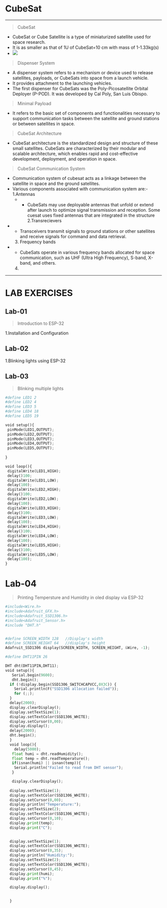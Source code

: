 # CubeSat 
---
> CubeSat
-  CubeSat or Cube Satellite is a type of miniaturized satellite used for space research.
-  It is as smaller as that of 1U of CubeSat=10 cm with mass of 1-1.33kg(s)
-  ![](https://i0.wp.com/asiatimes.com/wp-content/uploads/2021/07/CubeSat.png?resize=1568%2C1029&ssl=1)
> Dispenser System
- A dispenser system refers to a mechanism or device used to release satellites, payloads, or CubeSats into space from a launch vehicle.
- It provides attachment to the launching vehicles.
- The first dispenser for CubeSats was the Poly-Picosatellite Orbital Deployer (P-POD). It was developed by Cal Poly, San Luis Obispo.
> Minimal Payload
-  It refers to the basic set of components and functionalities necessary to support communication tasks between the satellite and ground stations or between satellites in space.
> CubeSat Architecture
- CubeSat architecture is the standardized design and structure of these small satellites. CubeSats are characterized by their modular and scalable architecture, which enables rapid and cost-effective development, deployment, and operation in space.
> CubeSat Communication System
- Communication system of cubesat acts as a linkage between the satellite in space and the ground satellites.
- Various components associated with communication system are:-
  1.Antennas
  - - CubeSats may use deployable antennas that unfold or extend after launch to optimize signal transmission and reception. Some cuesat uses fixed antennas that are integrated in the structure
  2.Transrecievers
- - Transceivers transmit signals to ground stations or other satellites and receive signals for command and data retrieval.
  3.   Frequency bands
- - CubeSats operate in various frequency bands allocated for space communication, such as UHF (Ultra High Frequency), S-band, X-band, and others.
  4.

---
# LAB EXERCISES
## **Lab-01**
> Introduction to ESP-32

1.Installation and Configuration
## **Lab-02**
1.Blinking lights using ESP-32
## **Lab-03**
> Blinking multiple lights
 ```python
#define LED1 2
#define LED2 4
#define LED3 5
#define LED4 18
#define LED5 19

void setup(){
  pinMode(LED1,OUTPUT);
  pinMode(LED2,OUTPUT);
  pinMode(LED3,OUTPUT);
  pinMode(LED4,OUTPUT);
  pinMode(LED5,OUTPUT);
  
}

void loop(){
  digitalWrite(LED1,HIGH);
  delay()100;
  digitalWrite(LED1,LOW);
  delay(100);
  digitalWrite(LED2,HIGH);
  delay()100;
  digitalWrite(LED2,LOW);
  delay(100);
  digitalWrite(LED3,HIGH);
  delay()100;
  digitalWrite(LED3,LOW);
  delay(100);
  digitalWrite(LED4,HIGH);
  delay()100;
  digitalWrite(LED4,LOW);
  delay(100);
  digitalWrite(LED5,HIGH);
  delay()100;
  digitalWrite(LED5,LOW);
  delay(100);
}
```

# Lab-04
> Printing Tempersture and Humidity in oled display via ESP-32
```python
#include<Wire.h>
#include<Adafruit_GFX.h>
#include<Adafruit_SSD1306.h>
#include<Adafruit_Sensor.h>
#include "DHT.h"


#define SCREEN_WIDTH 128   //Display's width
#define SCREEN_HEIGHT 64   //display's height
Adafruit_SSD1306 display(SCREEN_WIDTH, SCREEN_HEIGHT, &Wire, -1);

#define DHT11PIN 26

DHT dht(DHT11PIN,DHT11);
void setup(){
   Serial.begin(9600);
   dht.begin();
  if (!display.begin(SSD1306_SWITCHCAPVCC,0X3C)) {
    Serial.println(F("SSD1306 allocation failed"));
    for (;;);
  }
  delay(2000);
  display.clearDisplay();
  display.setTextSize(1);
  display.setTextColor(SSD1306_WHITE);
  display.setCursor(0,00);
  display.display();
  delay(2000);
  dht.begin();
  }
  void loop(){
    delay(5000);
   float humi = dht.readHumidity();
   float temp = dht.readTemperature();
   if(isnan(humi) || isnan(temp)){
    Serial.println("Failed to read from DHT sensor");
   }

   display.clearDisplay();
   
  display.setTextSize(1);
  display.setTextColor(SSD1306_WHITE);
  display.setCursor(0,00);
  display.println("Temperature:");
  display.setTextSize(2);
  display.setTextColor(SSD1306_WHITE);
  display.setCursor(0,10);
  display.print(temp);
  display.print("C");

  
  display.setTextSize(1);
  display.setTextColor(SSD1306_WHITE);
  display.setCursor(0,35);
  display.println("Humidity:");
  display.setTextSize(2);
  display.setTextColor(SSD1306_WHITE);
  display.setCursor(0,45);
  display.print(humi);
  display.print("%");

  display.display();
  

  }
```
